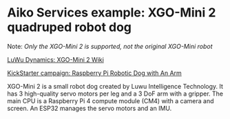 # Aiko Services example: XGO-Mini 2 quadruped robot dog

Note: *Only the XGO-Mini 2 is supported, not the original XGO-Mini robot*

[LuWu Dynamics: XGO-Mini 2 Wiki](https://www.yuque.com/luwudynamics/en)

[KickStarter campaign:  Raspberry Pi Robotic Dog with An Arm](https://www.kickstarter.com/projects/xgorobot/xgo-2-worlds-first-raspberry-pi-robotic-dog-with-an-arm)

XGO-Mini 2 is a small robot dog created by Luwu Intelligence Technology.
It has 3 high-quality servo motors per leg and a 3 DoF arm with a gripper.
The main CPU is a Raspberry Pi 4 compute module (CM4) with a camera and screen.
An ESP32 manages the servo motors and an IMU.
